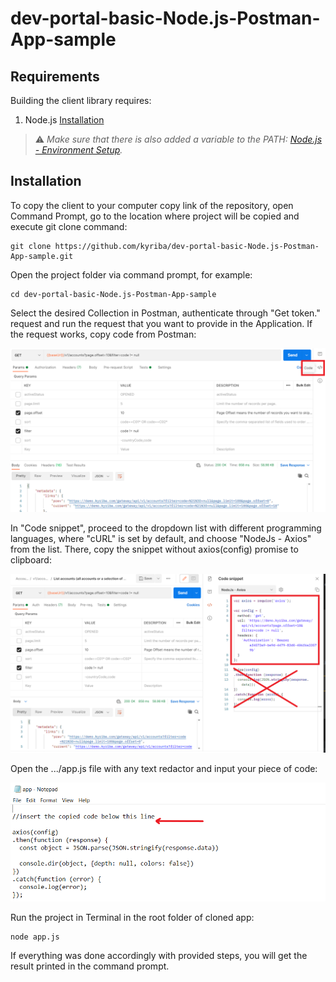 # dev-portal-basic-Node.js-Postman-App-sample
## Requirements
Building the client library requires:
1.  Node.js [Installation][1]

[1]: https://nodejs.org/en/download/

> ⚠️  _Make sure that there is also added a variable to the PATH: [Node.js - Environment Setup][2]._
>
[2]: https://www.tutorialspoint.com/nodejs/nodejs_environment_setup.htm


## Installation
To copy the client to your computer copy link of the repository, open Command Prompt, go to the location where project will be copied and execute git clone command:
```shell
git clone https://github.com/kyriba/dev-portal-basic-Node.js-Postman-App-sample.git
```
Open the project folder via command prompt, for example:
```shell
cd dev-portal-basic-Node.js-Postman-App-sample
```
Select the desired Collection in Postman, authenticate through "Get token." request and run the request that you want to provide in the Application.
If the request works, copy code from Postman:

![code.png](code.png)

In "Code snippet", proceed to the dropdown list with different programming languages, where "cURL" is set by default, and choose "NodeJs - Axios" from the list. There, copy the snippet without axios(config) promise to clipboard:

![copy.png](copy.png)

Open the .../app.js file with any text redactor and input your piece of code:

![input.png](input.png)


Run the project in Terminal in the root folder of cloned app:
```shell
node app.js
```
If everything was done accordingly with provided steps, you will get the result printed in the command prompt.